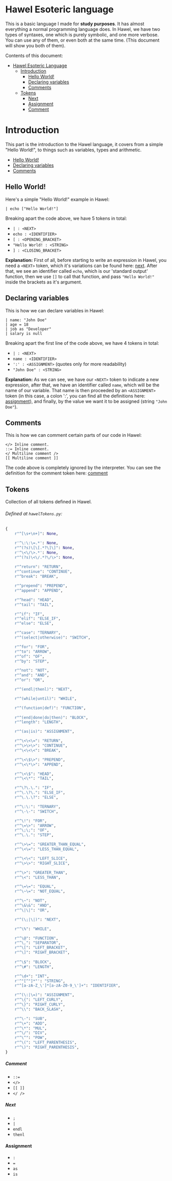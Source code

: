 # Hawel Esoteric language
This is a basic language I made for **study purposes**. It has almost everything a normal programming language does. In Hawel, we have two types of syntaxes, one which is purely symbolic, and one more verbose. You can use any of them, or even both at the same time. (This document will show you both of them).

Contents of this document:
- [Hawel Esoteric Language](#hawel-esoteric-language)
    - [Introduction](#introduction)
        - [Hello World!](#hello-world)
        - [Declaring variables](#declaring-variables)
        - [Comments](#comments)
    - [Tokens](#tokens)
        - [Next](#next)
        - [Assignment](#assignment)
        - [Comment](#comment)

# Introduction
This part is the introduction to the Hawel language, it covers from a simple "Hello World!", to things such as variables, types and arithmetic.
- [Hello World!](#hello-world)
- [Declaring variables](#declaring-variables)
- [Comments](#comments)

## Hello World!
Here's a simple "Hello World!" example in Hawel:
```
| echo ["Hello World!"]
```
Breaking apart the code above, we have 5 tokens in total: 
- `| : <NEXT>`
- `echo : <IDENTIFIER>`
- `[ : <OPENING_BRACKET>`
- `"Hello World! : <STRING>` 
- `] : <CLOSING_BRACKET>`

**Explanation:**
First of all, before starting to write an expression in Hawel, you need a `<NEXT>` token, which it's variations can be found here: [next](#next). After that, we see an identifier called `echo`,  which is our 'standard output' function, then we use `[]` to call that function, and pass `"Hello World!"` inside the brackets as it's argument.

## Declaring variables
This is how we can declare variables in Hawel:
```
| name: "John Doe"
| age = 18
| job as "Developer"
| salary is null
```
Breaking apart the first line of the code above, we have 4 tokens in total:
- `| : <NEXT>`
- `name : <IDENTIFIER>`
- `':' : <ASSIGNMENT>` (quotes only for more readability)
- `"John Doe" : <STRING>`

**Explanation:**
As we can see, we have our `<NEXT>` token to indicate a new expression, after that, we have an identifier called `name`, which will be the name of our variable. That name is then proceeded by an `<ASSIGNMENT>` token (in this case, a colon ':', you can find all the definitions here: [assignment](#assignment)), and finally, by the value we want it to be assigned (string `"John Doe"`).

## Comments
This is how we can comment certain parts of our code in Hawel:
```
</> Inline comment.
::= Inline comment.
</ Multiline comment />
[[ Multiline comment ]]
```
The code above is completely ignored by the interpreter. You can see the definition for the comment token here: [comment](#comment)

## Tokens
Collection of all tokens defined in Hawel.

###### Defined at `hawelTokens.py`:
```python
{
    r"^[\s+\n+]": None,

    r'^\:\:\=.*': None,
    r"^(?s)\[\[.*?\]\]": None,
    r'^\<\/\>.*': None,
    r"^(?s)\<\/.*?\/\>": None,
    
    r"^return": "RETURN",
    r"^continue": "CONTINUE",
    r"^break": "BREAK",

    r"^prepend": "PREPEND",
    r"^append": "APPEND",

    r"^head": "HEAD",
    r"^tail": "TAIL",

    r"^if": "IF",
    r"^elif": "ELSE_IF",
    r"^else": "ELSE",

    r"^case": "TERNARY",
    r"^(select|otherwise)": "SWITCH",

    r"^for": "FOR",
    r"^to": "ARROW",
    r"^of": "OF",
    r"^by": "STEP",

    r"^not": "NOT",
    r"^and": "AND",
    r"^or": "OR",

    r"^(endl|thenl)": "NEXT",

    r"^(while|until)": "WHILE",

    r"^(function|def)": "FUNCTION",
    
    r"^(end|done|do|then)": "BLOCK",
    r"^length": "LENGTH",

    r"^(as|is)": "ASSIGNMENT",

    r"^\<\<\=": "RETURN",
    r"^\>\>\>": "CONTINUE",
    r"^\<\<\<": "BREAK",

    r"^\<\$\>": "PREPEND",
    r"^\<\*\>": "APPEND",

    r"^\<\$": "HEAD",
    r"^\<\*": "TAIL",

    r"^\?\.\.": "IF",
    r"^\.\?\.": "ELSE_IF",
    r"^\.\.\?": "ELSE",

    r"^\:\:": "TERNARY",
    r"^\-\-": "SWITCH",

    r"^\!": "FOR",
    r"^\=\>": "ARROW",
    r"^\;\;": "OF",
    r"^\.\.": "STEP",

    r"^\>\=": "GREATER_THAN_EQUAL",
    r"^\<\=": "LESS_THAN_EQUAL",

    r"^\<\<": "LEFT_SLICE",
    r"^\>\>": "RIGHT_SLICE",

    r"^\>": "GREATER_THAN",
    r"^\<": "LESS_THAN",

    r"^\=\=": "EQUAL",
    r"^\~\=": "NOT_EQUAL",

    r"^\~": "NOT",
    r"^\&\&": "AND",
    r"^\|\|": "OR",

    r"^(\;|\|)": "NEXT",

    r"^\%": "WHILE",

    r"^\@": "FUNCTION",
    r"^\,": "SEPARATOR",
    r"^\[": "LEFT_BRACKET",
    r"^\]": "RIGHT_BRACKET",
    
    r"^\$": "BLOCK",
    r"^\#": "LENGTH",

    r"^\d+": "INT",
    r'^"[^"]*"': "STRING",
    r"^[a-zA-Z_\']*[a-zA-Z0-9_\']+": "IDENTIFIER",

    r"^(\:|\=)": "ASSIGNMENT",
    r"^\{": "LEFT_CURLY",
    r"^\}": "RIGHT_CURLY",
    r"^\\": "BACK_SLASH",

    r"^\-": "SUB",
    r"^\+": "ADD",
    r"^\*": "MUL",
    r"^\/": "DIV",
    r"^\^": "POW",
    r"^\(": "LEFT_PARENTHESIS",
    r"^\)": "RIGHT_PARENTHESIS",
}
```
##### Comment
- `::=`
- `</>`
- `[[ ]]`
- `</ />`

##### Next
- `;`
- `|`
- `endl`
- `thenl`

#### Assignment
- `:`
- `=`
- `as`
- `is`
